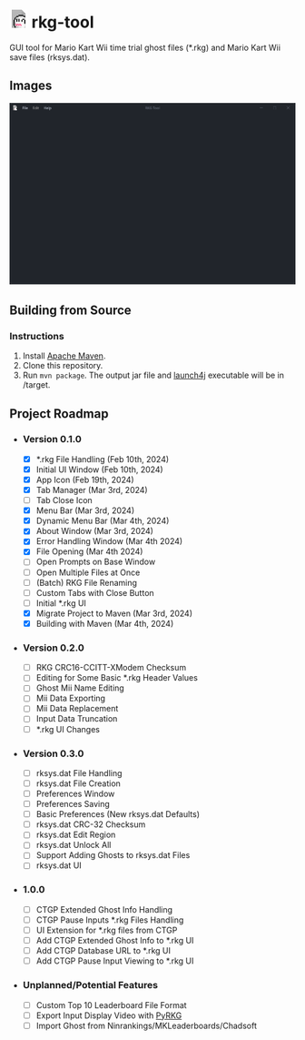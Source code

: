 # <img src="src/main/resources/icon.png" alt="App Icon" style="width:32px;"> rkg-tool

GUI tool for Mario Kart Wii time trial ghost files (*.rkg) and Mario Kart Wii save files (rksys.dat).

## Images

<img src="images/baseframe.png" alt="Base Frame" style="width:750">

## Building from Source

### Instructions

1) Install [Apache Maven](https://maven.apache.org/).
2) Clone this repository.
3) Run `mvn package`. The output jar file and [launch4j](https://launch4j.sourceforge.net) executable will be in /target.

## Project Roadmap

- ### Version 0.1.0

  - [x] *.rkg File Handling (Feb 10th, 2024)
  - [x] Initial UI Window (Feb 10th, 2024)
  - [x] App Icon (Feb 19th, 2024)
  - [x] Tab Manager (Mar 3rd, 2024)
  - [ ] Tab Close Icon
  - [x] Menu Bar (Mar 3rd, 2024)
  - [x] Dynamic Menu Bar (Mar 4th, 2024)
  - [x] About Window (Mar 3rd, 2024)
  - [x] Error Handling Window (Mar 4th 2024)
  - [x] File Opening (Mar 4th 2024)
  - [ ] Open Prompts on Base Window
  - [ ] Open Multiple Files at Once
  - [ ] (Batch) RKG File Renaming
  - [ ] Custom Tabs with Close Button
  - [ ] Initial *.rkg UI
  - [x] Migrate Project to Maven (Mar 3rd, 2024)
  - [x] Building with Maven (Mar 4th, 2024)

- ### Version 0.2.0

  - [ ] RKG CRC16-CCITT-XModem Checksum
  - [ ] Editing for Some Basic *.rkg Header Values
  - [ ] Ghost Mii Name Editing
  - [ ] Mii Data Exporting
  - [ ] Mii Data Replacement
  - [ ] Input Data Truncation
  - [ ] *.rkg UI Changes

- ### Version 0.3.0

  - [ ] rksys.dat File Handling
  - [ ] rksys.dat File Creation
  - [ ] Preferences Window
  - [ ] Preferences Saving
  - [ ] Basic Preferences (New rksys.dat Defaults)
  - [ ] rksys.dat CRC-32 Checksum
  - [ ] rksys.dat Edit Region
  - [ ] rksys.dat Unlock All
  - [ ] Support Adding Ghosts to rksys.dat Files
  - [ ] rksys.dat UI

- ### 1.0.0

  - [ ] CTGP Extended Ghost Info Handling
  - [ ] CTGP Pause Inputs *.rkg Files Handling
  - [ ] UI Extension for *.rkg files from CTGP
  - [ ] Add CTGP Extended Ghost Info to *.rkg UI
  - [ ] Add CTGP Database URL to *.rkg UI
  - [ ] Add CTGP Pause Input Viewing to *.rkg UI

- ### Unplanned/Potential Features

  - [ ] Custom Top 10 Leaderboard File Format
  - [ ] Export Input Display Video with [PyRKG](https://github.com/AtishaRibeiro/PyRKG)
  - [ ] Import Ghost from Ninrankings/MKLeaderboards/Chadsoft

